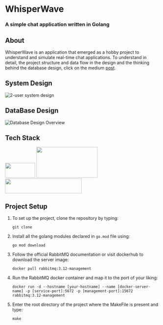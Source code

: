 <h1> WhisperWave</h1>
<h3> A simple chat application written in Golang</h3>

<h2>About</h2>

WhisperWave is an application that emerged as a hobby project to understand and simulate real-time chat applications. To understand in detail, the project structure and data flow in the design and the thinking behind the database design, click on the medium 
[post](https://medium.com/@1ms18cs030/my-experience-in-building-a-chat-application-in-golang-f0b815d7b7ae).

<h2>System Design</h2>
  
![2-user system design](https://i.imgur.com/uTkLGRM.png)

<h2>DataBase Design</h2>
  
![Database Design Overview](https://i.imgur.com/tDzaQdw.png)

<h2>Tech Stack</h2>

<img src="https://i.imgur.com/rZsHj24.png" width="98px" height="48px">   <img src="https://i.imgur.com/OAOXf5W.png" width="200px" height="100px">   <img src="https://i.imgur.com/ZgxcU74.png" width="250px" height="48px">

<h2>Project Setup</h2>

1. To set up the project, clone the repository by typing:
   
    ```
   git clone
    ```

4. Install all the golang modules declared in ```go.mod``` file using:

   ```
   go mod download
   ```

6. Follow the official RabbitMQ documentation or visit dockerhub to download the server image:

   ```
   docker pull rabbitmq:3.12-management
   ```
   
8. Run the RabbitMQ docker container and map it to the port of your liking:

     ```shell
   docker run -d --hostname [your-hostname] --name [docker-server-name] -p [service-port]:5672 -p [management-port]:15672 rabbitmq:3.12-management
     ```

9. Enter the root directory of the project where the MakeFile is present and type:
    ```
    make
    ```
